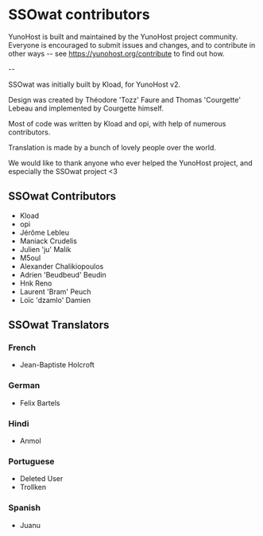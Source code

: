SSOwat contributors
===================

YunoHost is built and maintained by the YunoHost project community.
Everyone is encouraged to submit issues and changes, and to contribute in other ways -- see https://yunohost.org/contribute to find out how.

--

SSOwat was initially built by Kload, for YunoHost v2.

Design was created by Théodore 'Tozz' Faure and Thomas 'Courgette' Lebeau and implemented by Courgette himself.

Most of code was written by Kload and opi, with help of numerous contributors.

Translation is made by a bunch of lovely people over the world.

We would like to thank anyone who ever helped the YunoHost project, and especially the SSOwat project <3


SSOwat Contributors
-------------------

- Kload
- opi
- Jérôme Lebleu
- Maniack Crudelis
- Julien 'ju' Malik
- M5oul
- Alexander Chalikiopoulos
- Adrien 'Beudbeud' Beudin
- Hnk Reno
- Laurent 'Bram' Peuch
- Loïc 'dzamlo' Damien


SSOwat Translators
------------------

### French

- Jean-Baptiste Holcroft

### German

- Felix Bartels

### Hindi

- Anmol

### Portuguese

- Deleted User
- Trollken

### Spanish

- Juanu